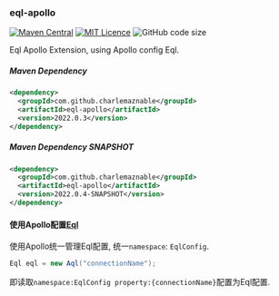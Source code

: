 ### eql-apollo

[![Maven Central](https://maven-badges.herokuapp.com/maven-central/com.github.charlemaznable/eql-apollo/badge.svg)](https://maven-badges.herokuapp.com/maven-central/com.github.charlemaznable/eql-apollo/)
[![MIT Licence](https://badges.frapsoft.com/os/mit/mit.svg?v=103)](https://opensource.org/licenses/mit-license.php)
![GitHub code size](https://img.shields.io/github/languages/code-size/CharLemAznable/eql-apollo)

Eql Apollo Extension, using Apollo config Eql.

##### Maven Dependency

```xml
<dependency>
  <groupId>com.github.charlemaznable</groupId>
  <artifactId>eql-apollo</artifactId>
  <version>2022.0.3</version>
</dependency>
```

##### Maven Dependency SNAPSHOT

```xml
<dependency>
  <groupId>com.github.charlemaznable</groupId>
  <artifactId>eql-apollo</artifactId>
  <version>2022.0.4-SNAPSHOT</version>
</dependency>
```

#### 使用Apollo配置[Eql](https://github.com/bingoohuang/eql)

使用Apollo统一管理Eql配置, 统一```namespace```: ```EqlConfig```.

```java
Eql eql = new Aql("connectionName");
```
即读取```namespace:EqlConfig property:{connectionName}```配置为Eql配置.
